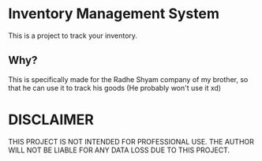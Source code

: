 # Inventory Management System

This is a project to track your inventory. 

## Why?

This is specifically made for the Radhe Shyam company of my brother, so that he can use it to track his goods (He probably won't use it xd)


# DISCLAIMER

THIS PROJECT IS NOT INTENDED FOR PROFESSIONAL USE. THE AUTHOR WILL NOT BE LIABLE FOR ANY DATA LOSS DUE TO THIS PROJECT.